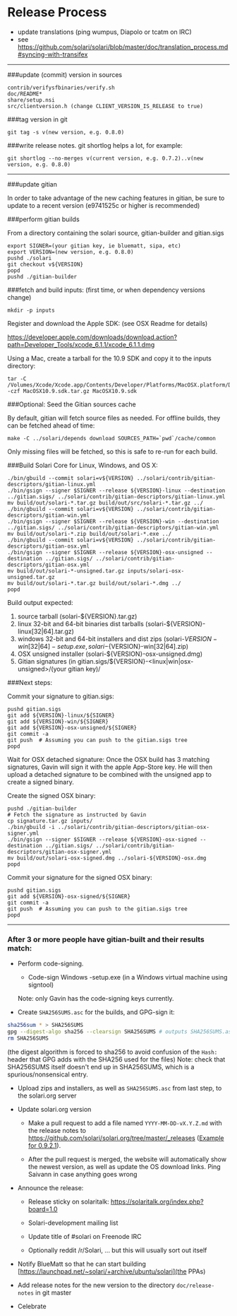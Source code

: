 Release Process
====================

* update translations (ping wumpus, Diapolo or tcatm on IRC)
* see https://github.com/solari/solari/blob/master/doc/translation_process.md#syncing-with-transifex

* * *

###update (commit) version in sources

	contrib/verifysfbinaries/verify.sh
	doc/README*
	share/setup.nsi
	src/clientversion.h (change CLIENT_VERSION_IS_RELEASE to true)

###tag version in git

	git tag -s v(new version, e.g. 0.8.0)

###write release notes. git shortlog helps a lot, for example:

	git shortlog --no-merges v(current version, e.g. 0.7.2)..v(new version, e.g. 0.8.0)

* * *

###update gitian

 In order to take advantage of the new caching features in gitian, be sure to update to a recent version (e9741525c or higher is recommended)

###perform gitian builds

 From a directory containing the solari source, gitian-builder and gitian.sigs
  
	export SIGNER=(your gitian key, ie bluematt, sipa, etc)
	export VERSION=(new version, e.g. 0.8.0)
	pushd ./solari
	git checkout v${VERSION}
	popd
	pushd ./gitian-builder

###fetch and build inputs: (first time, or when dependency versions change)
 
	mkdir -p inputs

 Register and download the Apple SDK: (see OSX Readme for details)
 
 https://developer.apple.com/downloads/download.action?path=Developer_Tools/xcode_6.1.1/xcode_6.1.1.dmg
 
 Using a Mac, create a tarball for the 10.9 SDK and copy it to the inputs directory:
 
	tar -C /Volumes/Xcode/Xcode.app/Contents/Developer/Platforms/MacOSX.platform/Developer/SDKs/ -czf MacOSX10.9.sdk.tar.gz MacOSX10.9.sdk

###Optional: Seed the Gitian sources cache

  By default, gitian will fetch source files as needed. For offline builds, they can be fetched ahead of time:

	make -C ../solari/depends download SOURCES_PATH=`pwd`/cache/common

  Only missing files will be fetched, so this is safe to re-run for each build.

###Build Solari Core for Linux, Windows, and OS X:
  
	./bin/gbuild --commit solari=v${VERSION} ../solari/contrib/gitian-descriptors/gitian-linux.yml
	./bin/gsign --signer $SIGNER --release ${VERSION}-linux --destination ../gitian.sigs/ ../solari/contrib/gitian-descriptors/gitian-linux.yml
	mv build/out/solari-*.tar.gz build/out/src/solari-*.tar.gz ../
	./bin/gbuild --commit solari=v${VERSION} ../solari/contrib/gitian-descriptors/gitian-win.yml
	./bin/gsign --signer $SIGNER --release ${VERSION}-win --destination ../gitian.sigs/ ../solari/contrib/gitian-descriptors/gitian-win.yml
	mv build/out/solari-*.zip build/out/solari-*.exe ../
	./bin/gbuild --commit solari=v${VERSION} ../solari/contrib/gitian-descriptors/gitian-osx.yml
	./bin/gsign --signer $SIGNER --release ${VERSION}-osx-unsigned --destination ../gitian.sigs/ ../solari/contrib/gitian-descriptors/gitian-osx.yml
	mv build/out/solari-*-unsigned.tar.gz inputs/solari-osx-unsigned.tar.gz
	mv build/out/solari-*.tar.gz build/out/solari-*.dmg ../
	popd
  Build output expected:

  1. source tarball (solari-${VERSION}.tar.gz)
  2. linux 32-bit and 64-bit binaries dist tarballs (solari-${VERSION}-linux[32|64].tar.gz)
  3. windows 32-bit and 64-bit installers and dist zips (solari-${VERSION}-win[32|64]-setup.exe, solari-${VERSION}-win[32|64].zip)
  4. OSX unsigned installer (solari-${VERSION}-osx-unsigned.dmg)
  5. Gitian signatures (in gitian.sigs/${VERSION}-<linux|win|osx-unsigned>/(your gitian key)/

###Next steps:

Commit your signature to gitian.sigs:

	pushd gitian.sigs
	git add ${VERSION}-linux/${SIGNER}
	git add ${VERSION}-win/${SIGNER}
	git add ${VERSION}-osx-unsigned/${SIGNER}
	git commit -a
	git push  # Assuming you can push to the gitian.sigs tree
	popd

  Wait for OSX detached signature:
	Once the OSX build has 3 matching signatures, Gavin will sign it with the apple App-Store key.
	He will then upload a detached signature to be combined with the unsigned app to create a signed binary.

  Create the signed OSX binary:

	pushd ./gitian-builder
	# Fetch the signature as instructed by Gavin
	cp signature.tar.gz inputs/
	./bin/gbuild -i ../solari/contrib/gitian-descriptors/gitian-osx-signer.yml
	./bin/gsign --signer $SIGNER --release ${VERSION}-osx-signed --destination ../gitian.sigs/ ../solari/contrib/gitian-descriptors/gitian-osx-signer.yml
	mv build/out/solari-osx-signed.dmg ../solari-${VERSION}-osx.dmg
	popd

Commit your signature for the signed OSX binary:

	pushd gitian.sigs
	git add ${VERSION}-osx-signed/${SIGNER}
	git commit -a
	git push  # Assuming you can push to the gitian.sigs tree
	popd

-------------------------------------------------------------------------

### After 3 or more people have gitian-built and their results match:

- Perform code-signing.

    - Code-sign Windows -setup.exe (in a Windows virtual machine using signtool)

  Note: only Gavin has the code-signing keys currently.

- Create `SHA256SUMS.asc` for the builds, and GPG-sign it:
```bash
sha256sum * > SHA256SUMS
gpg --digest-algo sha256 --clearsign SHA256SUMS # outputs SHA256SUMS.asc
rm SHA256SUMS
```
(the digest algorithm is forced to sha256 to avoid confusion of the `Hash:` header that GPG adds with the SHA256 used for the files)
Note: check that SHA256SUMS itself doesn't end up in SHA256SUMS, which is a spurious/nonsensical entry.

- Upload zips and installers, as well as `SHA256SUMS.asc` from last step, to the solari.org server

- Update solari.org version

  - Make a pull request to add a file named `YYYY-MM-DD-vX.Y.Z.md` with the release notes
  to https://github.com/solari/solari.org/tree/master/_releases
   ([Example for 0.9.2.1](https://raw.githubusercontent.com/solari/solari.org/master/_releases/2014-06-19-v0.9.2.1.md)).

  - After the pull request is merged, the website will automatically show the newest version, as well
    as update the OS download links. Ping Saivann in case anything goes wrong

- Announce the release:

  - Release sticky on solaritalk: https://solaritalk.org/index.php?board=1.0

  - Solari-development mailing list

  - Update title of #solari on Freenode IRC

  - Optionally reddit /r/Solari, ... but this will usually sort out itself

- Notify BlueMatt so that he can start building [https://launchpad.net/~solari/+archive/ubuntu/solari](the PPAs)

- Add release notes for the new version to the directory `doc/release-notes` in git master

- Celebrate 
